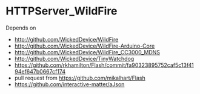 # HTTPServer_WildFire

Depends on
- http://github.com/WickedDevice/WildFire
- http://github.com/WickedDevice/WildFire-Arduino-Core
- http://github.com/WickedDevice/WildFire_CC3000_MDNS
- http://github.com/WickedDevice/TinyWatchdog
- https://github.com/rkhamilton/Flash/commit/fa90323895752caf5c13f4194ef647b0667cf174
 - pull request from https://github.com/mikalhart/Flash
- https://github.com/interactive-matter/aJson
 
